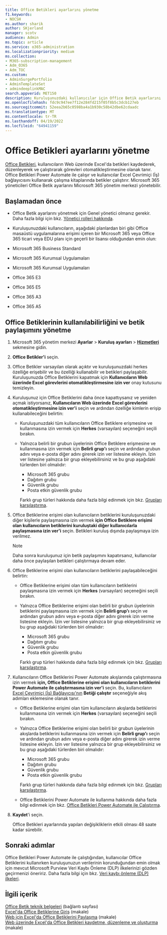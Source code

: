 ```yaml
---
title: Office Betikleri ayarlarını yönetme
f1.keywords:
- NOCSH
ms.author: sharik
author: SKjerland
manager: scotv
audience: Admin
ms.topic: article
ms.service: o365-administration
ms.localizationpriority: medium
ms.collection:
- M365-subscription-management
- Adm_O365
- Adm_TOC
ms.custom:
- AdminSurgePortfolio
- AdminTemplateSet
- admindeeplinkMAC
search.appverid: MET150
description: Kuruluşunuzdaki kullanıcılar için Office Betik ayarlarını yönetmeyi öğrenin.
ms.openlocfilehash: fdc9c947ee7f12e284fd215f05f8b5c3dcb127eb
ms.sourcegitcommit: 52eea2b65c0598ba4a1b930c58b42dbe62cdaadc
ms.translationtype: MT
ms.contentlocale: tr-TR
ms.lasthandoff: 04/19/2022
ms.locfileid: "64941159"
---
```

# <a name="manage-office-scripts-settings"></a>Office Betikleri ayarlarını yönetme

[Office Betikleri](/office/dev/scripts), kullanıcıların Web üzerinde Excel'da betikleri kaydederek, düzenleyerek ve çalıştırarak görevleri otomatikleştirmesine olanak tanır. Office Betikleri Power Automate ile çalışır ve kullanıcılar Excel Çevrimiçi (İş) bağlayıcısını kullanarak çalışma kitaplarında betikler çalıştırır. Microsoft 365 yöneticileri Office Betik ayarlarını Microsoft 365 yönetim merkezi yönetebilir.

## <a name="before-you-begin"></a>Başlamadan önce

- Office Betik ayarlarını yönetmek için Genel yönetici olmanız gerekir. Daha fazla bilgi için bkz. [Yönetici rolleri hakkında](../add-users/about-admin-roles.md).

- Kuruluşunuzdaki kullanıcıların, aşağıdaki planlardan biri gibi Office masaüstü uygulamalarına erişimi içeren bir Microsoft 365 veya Office 365 ticari veya EDU planı için geçerli bir lisansı olduğundan emin olun:

- Microsoft 365 Business Standard
- Microsoft 365 Kurumsal Uygulamaları
- Microsoft 365 Kurumsal Uygulamaları
- Office 365 E3
- Office 365 E5
- Office 365 A3
- Office 365 A5

## <a name="manage-availability-of-office-scripts-and-sharing-of-scripts"></a>Office Betiklerinin kullanılabilirliğini ve betik paylaşımını yönetme

1. Microsoft 365 yönetim merkezi **Ayarlar** \> **Kuruluş ayarları** \> **[Hizmetleri](https://go.microsoft.com/fwlink/p/?linkid=2053743)** sekmesine gidin.

2. **Office Betikler'i** seçin.

3. Office Betikler varsayılan olarak açıktır ve kuruluşunuzdaki herkes özelliğe erişebilir ve bu özelliği kullanabilir ve betikleri paylaşabilir. Kuruluşunuzda Office Betiklerini kapatmak için **Kullanıcıların Web üzerinde Excel görevlerini otomatikleştirmesine izin ver** onay kutusunu temizleyin.

4. Kuruluşunuz için Office Betiklerini daha önce kapattıysanız ve yeniden açmak istiyorsanız, **Kullanıcıların Web üzerinde Excel görevlerini otomatikleştirmesine izin ver'i** seçin ve ardından özelliğe kimlerin erişip kullanabileceğini belirtin:

    - Kuruluşunuzdaki tüm kullanıcıların Office Betiklere erişmesine ve kullanmasına izin vermek için **Herkes** (varsayılan) seçeneğini seçili bırakın.

    - Yalnızca belirli bir grubun üyelerinin Office Betiklere erişmesine ve kullanmasına izin vermek için **Belirli grup'ı** seçin ve ardından grubun adını veya e-posta diğer adını girerek izin ver listesine ekleyin. İzin ver listesine yalnızca bir grup ekleyebilirsiniz ve bu grup aşağıdaki türlerden biri olmalıdır:
        - Microsoft 365 grubu
        - Dağıtım grubu
        - Güvenlik grubu
        - Posta etkin güvenlik grubu

        Farklı grup türleri hakkında daha fazla bilgi edinmek için bkz. [Grupları karşılaştırma](../create-groups/compare-groups.md).

5. Office Betiklerine erişimi olan kullanıcıların betiklerini kuruluşunuzdaki diğer kişilerle paylaşmasına izin vermek **için Office Betiklere erişimi olan kullanıcıların betiklerini kuruluştaki diğer kullanıcılarla paylaşmasına izin ver'i** seçin. Betikleri kuruluş dışında paylaşmaya izin verilmez.

    > [!NOTE]
    > Daha sonra kuruluşunuz için betik paylaşımını kapatırsanız, kullanıcılar daha önce paylaşılan betikleri çalıştırmaya devam eder.

6. Office Betiklerine erişimi olan kullanıcıların betiklerini paylaşabileceğini belirtin:

    - Office Betiklerine erişimi olan tüm kullanıcıların betiklerini paylaşmasına izin vermek için **Herkes** (varsayılan) seçeneğini seçili bırakın.

    - Yalnızca Office Betiklerine erişimi olan belirli bir grubun üyelerinin betiklerini paylaşmasına izin vermek için **Belirli grup'ı** seçin ve ardından grubun adını veya e-posta diğer adını girerek izin verme listesine ekleyin. İzin ver listesine yalnızca bir grup ekleyebilirsiniz ve bu grup aşağıdaki türlerden biri olmalıdır:
        - Microsoft 365 grubu
        - Dağıtım grubu
        - Güvenlik grubu
        - Posta etkin güvenlik grubu

        Farklı grup türleri hakkında daha fazla bilgi edinmek için bkz. [Grupları karşılaştırma](../create-groups/compare-groups.md).

7. Kullanıcıların Office Betiklerini Power Automate akışlarında çalıştırmasına izin vermek **için, Office Betiklerine erişimi olan kullanıcıların betiklerini Power Automate ile çalıştırmasına izin ver'i** seçin. Bu, kullanıcıların [Excel Çevrimiçi (İş) Bağlayıcısı'nın](/connectors/excelonlinebusiness) **Betiği çalıştır** seçeneğiyle akış adımları eklemesine olanak tanır.

    - Office Betiklerine erişimi olan tüm kullanıcıların akışlarda betiklerini kullanmasına izin vermek için **Herkes** (varsayılan) seçeneğini seçili bırakın.

    - Yalnızca Office Betiklerine erişimi olan belirli bir grubun üyelerinin akışlarda betiklerini kullanmasına izin vermek için **Belirli grup'ı** seçin ve ardından grubun adını veya e-posta diğer adını girerek izin verme listesine ekleyin. İzin ver listesine yalnızca bir grup ekleyebilirsiniz ve bu grup aşağıdaki türlerden biri olmalıdır:
        - Microsoft 365 grubu
        - Dağıtım grubu
        - Güvenlik grubu
        - Posta etkin güvenlik grubu

        Farklı grup türleri hakkında daha fazla bilgi edinmek için bkz. [Grupları karşılaştırma](../create-groups/compare-groups.md).

    - Office Betiklerini Power Automate ile kullanma hakkında daha fazla bilgi edinmek için bkz. [Office Betikleri Power Automate ile Çalıştırma](/office/dev/scripts/develop/power-automate-integration).

8. **Kaydet**'i seçin.

    Office Betikleri ayarlarında yapılan değişikliklerin etkili olması 48 saate kadar sürebilir.

## <a name="next-steps"></a>Sonraki adımlar

Office Betikleri Power Automate ile çalıştığından, kullanıcılar Office Betiklerini kullanırken kuruluşunuzun verilerinin korunduğundan emin olmak için mevcut Microsoft Purview Veri Kaybı Önleme (DLP) ilkelerinizi gözden geçirmenizi öneririz. Daha fazla bilgi için bkz. [Veri kaybı önleme (DLP) ilkeleri](/power-automate/prevent-data-loss).

## <a name="related-content"></a>İlgili içerik

[Office Betik teknik belgeleri](/office/dev/scripts/) (bağlantı sayfası)\
[Excel'da Office Betiklerine Giriş](https://support.microsoft.com/office/9fbe283d-adb8-4f13-a75b-a81c6baf163a) (makale)\
[Web için Excel'da Office Betiklerini Paylaşma](https://support.microsoft.com/office/226eddbc-3a44-4540-acfe-fccda3d1122b) (makale)\
[Web üzerinde Excel'da Office Betikleri kaydetme, düzenleme ve oluşturma](/office/dev/scripts/tutorials/excel-tutorial) (makale)
